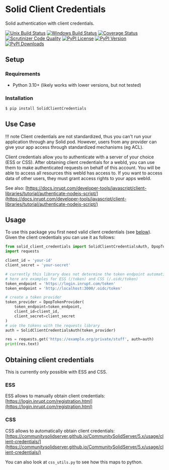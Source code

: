 # Solid Client Credentials

Solid authentication with client credentials.

[![Unix Build Status](https://img.shields.io/github/actions/workflow/status/Otto-AA/solid-client-credentials-py/main.yml?branch=main&label=linux)](https://github.com/Otto-AA/solid-client-credentials-py/actions)
[![Windows Build Status](https://img.shields.io/appveyor/ci/Otto-AA/solid-client-credentials-py.svg?label=windows)](https://ci.appveyor.com/project/Otto-AA/solid-client-credentials-py)
[![Coverage Status](https://img.shields.io/codecov/c/gh/Otto-AA/solid-client-credentials-py)](https://codecov.io/gh/Otto-AA/solid-client-credentials-py)
[![Scrutinizer Code Quality](https://img.shields.io/scrutinizer/g/Otto-AA/solid-client-credentials-py.svg)](https://scrutinizer-ci.com/g/Otto-AA/solid-client-credentials-py)
[![PyPI License](https://img.shields.io/pypi/l/SolidClientCredentials.svg)](https://pypi.org/project/SolidClientCredentials)
[![PyPI Version](https://img.shields.io/pypi/v/SolidClientCredentials.svg)](https://pypi.org/project/SolidClientCredentials)
[![PyPI Downloads](https://img.shields.io/pypi/dm/SolidClientCredentials.svg?color=orange)](https://pypistats.org/packages/SolidClientCredentials)

## Setup

### Requirements

* Python 3.10+ (likely works with lower versions, but not tested)

### Installation

```bash
$ pip install SolidClientCredentials
```

## Use Case

!!! note
    Client credentials are not standardized, thus you can't run your application through any Solid pod. However, users from any provider can give your app access through standardized mechanisms (eg ACL).


Client credentials allow you to authenticate with a server of your choice (ESS or CSS). After obtaining client credentials for a webId, you can use them to make authenticated requests on behalf of this account. You will be able to access all resources this webId has access to. If you want to access data of other users, they must grant access rights to your apps webId.

See also: [https://docs.inrupt.com/developer-tools/javascript/client-libraries/tutorial/authenticate-nodejs-script/](https://docs.inrupt.com/developer-tools/javascript/client-libraries/tutorial/authenticate-nodejs-script/)

## Usage

To use this package you first need valid client credentials (see [below](#obtaining-client-credentials)). Given the client credentials you can use it as follows:

```python
from solid_client_credentials import SolidClientCredentialsAuth, DpopTokenProvider
import requests

client_id = 'your-id'
client_secret = 'your-secret'

# currently this library does not determine the token endpoint automatically
# here are examples for ESS (/token) and CSS (/.oidc/token)
token_endpoint = 'https://login.inrupt.com/token'
token_endpoint = 'http://localhost:3000/.oidc/token'

# create a token provider
token_provider = DpopTokenProvider(
    token_endpoint=token_endpoint,
    client_id=client_id,
    client_secret=client_secret
)
# use the tokens with the requests library
auth = SolidClientCredentialsAuth(token_provider)

res = requests.get('https://example.org/private/stuff', auth=auth)
print(res.text)
```

## Obtaining client credentials

This is currently only possible with ESS and CSS.

### ESS

ESS allows to manually obtain client credentials: [https://login.inrupt.com/registration.html](https://login.inrupt.com/registration.html)

### CSS

CSS allows to automatically obtain client credentials: [https://communitysolidserver.github.io/CommunitySolidServer/5.x/usage/client-credentials/](https://communitysolidserver.github.io/CommunitySolidServer/5.x/usage/client-credentials/)

You can also look at `css_utils.py` to see how this maps to python.

